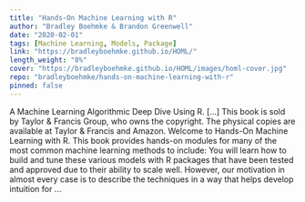 ```yaml
---
title: "Hands-On Machine Learning with R"
author: "Bradley Boehmke & Brandon Greenwell"
date: "2020-02-01"
tags: [Machine Learning, Models, Package]
link: "https://bradleyboehmke.github.io/HOML/"
length_weight: "8%"
cover: "https://bradleyboehmke.github.io/HOML/images/homl-cover.jpg"
repo: "bradleyboehmke/hands-on-machine-learning-with-r"
pinned: false
---
```


A Machine Learning Algorithmic Deep Dive Using R. [...] This book is sold by Taylor & Francis Group, who owns the copyright. The physical copies are available at Taylor & Francis and Amazon. Welcome to Hands-On Machine Learning with R. This book provides hands-on modules for many of the most common machine learning methods to include: You will learn how to build and tune these various models with R packages that have been tested and approved due to their ability to scale well. However, our motivation in almost every case is to describe the techniques in a way that helps develop intuition for ...
